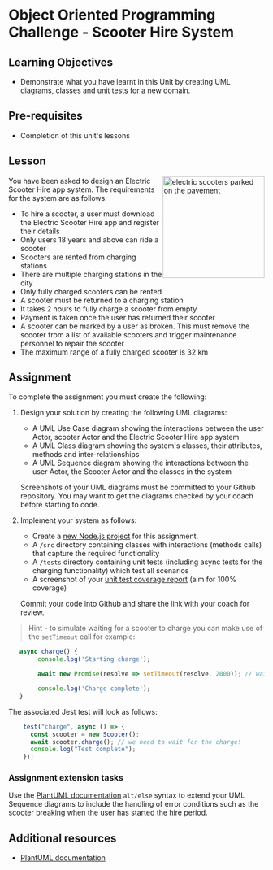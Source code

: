 # Object Oriented Programming Challenge - Scooter Hire System

## Learning Objectives
- Demonstrate what you have learnt in this Unit by creating UML diagrams, classes and unit tests for a new domain.

## Pre-requisites

- Completion of this unit's lessons

## Lesson
<img src="https://user-images.githubusercontent.com/1316724/114318905-f952e300-9b06-11eb-82f5-1b31b6a2b983.jpg" height="200" width="200" alt="electric scooters parked on the pavement" style="float: right">

You have been asked to design an Electric Scooter Hire app system. The requirements for the system are as follows:

- To hire a scooter, a user must download the Electric Scooter Hire app and register their details
- Only users 18 years and above can ride a scooter
- Scooters are rented from charging stations
- There are multiple charging stations in the city
- Only fully charged scooters can be rented
- A scooter must be returned to a charging station
- It takes 2 hours to fully charge a scooter from empty
- Payment is taken once the user has returned their scooter
- A scooter can be marked by a user as broken. This must remove the scooter from a list of available scooters and trigger maintenance personnel to repair the scooter
- The maximum range of a fully charged scooter is 32 km


## Assignment
To complete the assignment you must create the following:

1. Design your solution by creating the following UML diagrams:
   * A UML Use Case diagram showing the interactions between the user Actor, scooter Actor and the Electric Scooter Hire app system
   * A UML Class diagram showing the system's classes, their attributes, methods and inter-relationships
   * A UML Sequence diagram showing the interactions between the user Actor, the Scooter Actor and the classes in the system

   Screenshots of your UML diagrams must be committed to your Github repository. You may want to get the diagrams checked by your coach before starting to code.

1. Implement your system as follows:
   - Create a [new Node.js project](/curriculum#createNewProject) for this assignment.
   - A `/src` directory containing classes with interactions (methods calls) that capture the required functionality
   - A `/tests` directory containing unit tests (including async tests for the charging functionality) which test all scenarios
   - A screenshot of your [unit test coverage report](/curriculum#generateCoverage) (aim for 100% coverage)

   Commit your code into Github and share the link with your coach for review.

> Hint - to simulate waiting for a scooter to charge you can make use of the `setTimeout` call for example:

```js
   async charge() {
        console.log('Starting charge');

        await new Promise(resolve => setTimeout(resolve, 2000)); // wait 2 seconds

        console.log('Charge complete');   
   }
```
The associated Jest test will look as follows:
```js
    test("charge", async () => {
      const scooter = new Scooter();
      await scooter.charge(); // we need to wait for the charge!
      console.log("Test complete");
    });
```
### Assignment extension tasks

Use the [PlantUML documentation](https://plantuml.com/sequence-diagram) `alt/else` syntax to extend your UML Sequence diagrams to include the handling of error conditions such as the scooter breaking when the user has started the hire period. 

## Additional resources

* [PlantUML documentation](https://plantuml.com/sequence-diagram)
